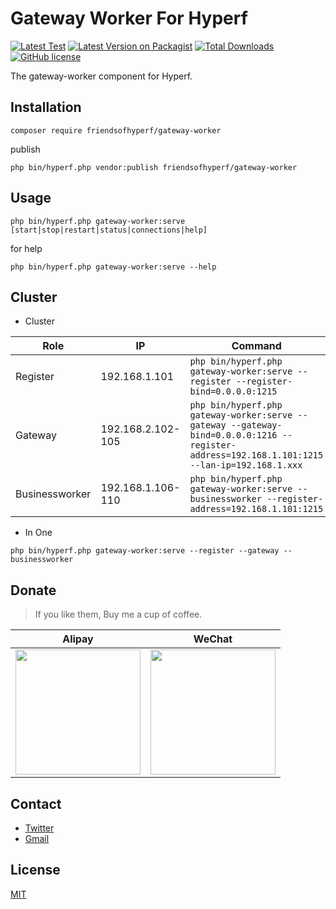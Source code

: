 # Gateway Worker For Hyperf

[![Latest Test](https://github.com/friendsofhyperf/gateway-worker/workflows/tests/badge.svg)](https://github.com/friendsofhyperf/gateway-worker/actions)
[![Latest Version on Packagist](https://img.shields.io/packagist/v/friendsofhyperf/gateway-worker.svg?style=flat-square)](https://packagist.org/packages/friendsofhyperf/gateway-worker)
[![Total Downloads](https://img.shields.io/packagist/dt/friendsofhyperf/gateway-worker.svg?style=flat-square)](https://packagist.org/packages/friendsofhyperf/gateway-worker)
[![GitHub license](https://img.shields.io/github/license/friendsofhyperf/gateway-worker)](https://github.com/friendsofhyperf/gateway-worker)

The gateway-worker component for Hyperf.

## Installation

```shell
composer require friendsofhyperf/gateway-worker
```

publish

```shell
php bin/hyperf.php vendor:publish friendsofhyperf/gateway-worker
```

## Usage

```shell
php bin/hyperf.php gateway-worker:serve [start|stop|restart|status|connections|help]
```

for help

```shell
php bin/hyperf.php gateway-worker:serve --help
```

## Cluster

- Cluster

|Role|IP|Command|
|--|--|--|
|Register|192.168.1.101|`php bin/hyperf.php gateway-worker:serve --register --register-bind=0.0.0.0:1215`|
|Gateway|192.168.2.102-105|`php bin/hyperf.php gateway-worker:serve --gateway --gateway-bind=0.0.0.0:1216 --register-address=192.168.1.101:1215 --lan-ip=192.168.1.xxx`|
|Businessworker|192.168.1.106-110|`php bin/hyperf.php gateway-worker:serve --businessworker --register-address=192.168.1.101:1215`|

- In One

```shell
php bin/hyperf.php gateway-worker:serve --register --gateway --businessworker
```

## Donate

> If you like them, Buy me a cup of coffee.

| Alipay | WeChat |
|  ----  | ----  |
| <img src="https://hdj.me/images/alipay-min.jpg" width="200" height="200" />  | <img src="https://hdj.me/images/wechat-pay-min.jpg" width="200" height="200" /> |

## Contact

- [Twitter](https://twitter.com/huangdijia)
- [Gmail](mailto:huangdijia@gmail.com)

## License

[MIT](LICENSE)
